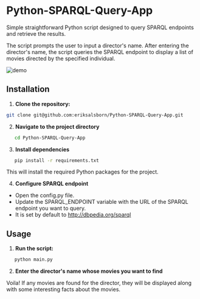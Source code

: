 # Python-SPARQL-Query-App

Simple straightforward Python script designed to query SPARQL endpoints and retrieve the results.

The script prompts the user to input a director's name. After entering the director's name, the script queries the SPARQL endpoint to display a list of movies directed by the specified individual.

![demo](demo.gif)

## Installation

1. **Clone the repository:**
 ```bash
 git clone git@github.com:eriksalsborn/Python-SPARQL-Query-App.git
 ```

2. **Navigate to the project directory**
```bash
   cd Python-SPARQL-Query-App
```
3. **Install dependencies**
```bash
   pip install -r requirements.txt
```

This will install the required Python packages for the project.

4. **Configure SPARQL endpoint**
- Open the config.py file.
- Update the SPARQL_ENDPOINT variable with the URL of the SPARQL endpoint you want to query.
- It is set by default to http://dbpedia.org/sparql

## Usage 

1. **Run the script:**
```bash
   python main.py
```
2. **Enter the director's name whose movies you want to find**

Voila! If any movies are found for the director, they will be displayed along with some interesting facts about the movies.
